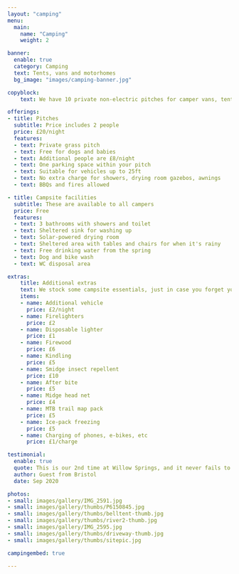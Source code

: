 ```yaml
---
layout: "camping"
menu:
  main:
    name: "Camping"
    weight: 2

banner:
  enable: true
  category: Camping
  text: Tents, vans and motorhomes
  bg_image: "images/camping-banner.jpg"

copyblock:
    text: We have 10 private non-electric pitches for camper vans, tents, trailer tents, motorhomes (up to 25ft) and day vans. If you're concerned about Wales' climate, there's no need to fret — we have a walk-in drying room to dry clothes and boots, and a large shelter with seating for you to relax under, come rain or shine. Fires and BBQs are encouraged! However, due to our close proximity to Afan Forest, we may have to restrict their use or location if conditions become conducive for forest fires.

offerings:
- title: Pitches
  subtitle: Price includes 2 people
  price: £20/night
  features:
  - text: Private grass pitch
  - text: Free for dogs and babies
  - text: Additional people are £8/night
  - text: One parking space within your pitch
  - text: Suitable for vehicles up to 25ft
  - text: No extra charge for showers, drying room gazebos, awnings
  - text: BBQs and fires allowed

- title: Campsite facilities
  subtitle: These are available to all campers
  price: Free
  features:
  - text: 3 bathrooms with showers and toilet
  - text: Sheltered sink for washing up
  - text: Solar-powered drying room
  - text: Sheltered area with tables and chairs for when it's rainy
  - text: Free drinking water from the spring
  - text: Dog and bike wash
  - text: WC disposal area

extras:
    title: Additional extras
    text: We stock some campsite essentials, just in case you forget yours. All these items can be purchased on site from the reception office.
    items:
    - name: Additional vehicle
      price: £2/night
    - name: Firelighters
      price: £2
    - name: Disposable lighter
      price: £1
    - name: Firewood
      price: £6
    - name: Kindling
      price: £5
    - name: Smidge insect repellent
      price: £10
    - name: After bite
      price: £5
    - name: Midge head net
      price: £4
    - name: MTB trail map pack
      price: £5
    - name: Ice-pack freezing
      price: £5
    - name: Charging of phones, e-bikes, etc
      price: £1/charge

testimonial:
  enable: true
  quote: This is our 2nd time at Willow Springs, and it never fails to disappoint... Totally love the camp site, it's a total gem and so peaceful and beautiful. It's a real family friendly vibe! Me and my partner can't wait to go back!
  author: Guest from Bristol
  date: Sep 2020

photos:
- small: images/gallery/IMG_2591.jpg
- small: images/gallery/thumbs/P6150845.jpg
- small: images/gallery/thumbs/belltent-thumb.jpg
- small: images/gallery/thumbs/river2-thumb.jpg
- small: images/gallery/IMG_2595.jpg
- small: images/gallery/thumbs/driveway-thumb.jpg
- small: images/gallery/thumbs/sitepic.jpg

campingembed: true

---
```

